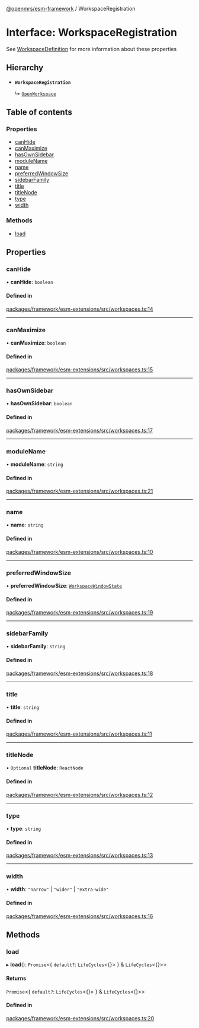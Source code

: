 [@openmrs/esm-framework](../API.md) / WorkspaceRegistration

# Interface: WorkspaceRegistration

See [WorkspaceDefinition](../API.md#workspacedefinition) for more information about these properties

## Hierarchy

- **`WorkspaceRegistration`**

  ↳ [`OpenWorkspace`](OpenWorkspace.md)

## Table of contents

### Properties

- [canHide](WorkspaceRegistration.md#canhide)
- [canMaximize](WorkspaceRegistration.md#canmaximize)
- [hasOwnSidebar](WorkspaceRegistration.md#hasownsidebar)
- [moduleName](WorkspaceRegistration.md#modulename)
- [name](WorkspaceRegistration.md#name)
- [preferredWindowSize](WorkspaceRegistration.md#preferredwindowsize)
- [sidebarFamily](WorkspaceRegistration.md#sidebarfamily)
- [title](WorkspaceRegistration.md#title)
- [titleNode](WorkspaceRegistration.md#titlenode)
- [type](WorkspaceRegistration.md#type)
- [width](WorkspaceRegistration.md#width)

### Methods

- [load](WorkspaceRegistration.md#load)

## Properties

### canHide

• **canHide**: `boolean`

#### Defined in

[packages/framework/esm-extensions/src/workspaces.ts:14](https://github.com/mccarthyaaron/openmrs-esm-core/blob/main/packages/framework/esm-extensions/src/workspaces.ts#L14)

___

### canMaximize

• **canMaximize**: `boolean`

#### Defined in

[packages/framework/esm-extensions/src/workspaces.ts:15](https://github.com/mccarthyaaron/openmrs-esm-core/blob/main/packages/framework/esm-extensions/src/workspaces.ts#L15)

___

### hasOwnSidebar

• **hasOwnSidebar**: `boolean`

#### Defined in

[packages/framework/esm-extensions/src/workspaces.ts:17](https://github.com/mccarthyaaron/openmrs-esm-core/blob/main/packages/framework/esm-extensions/src/workspaces.ts#L17)

___

### moduleName

• **moduleName**: `string`

#### Defined in

[packages/framework/esm-extensions/src/workspaces.ts:21](https://github.com/mccarthyaaron/openmrs-esm-core/blob/main/packages/framework/esm-extensions/src/workspaces.ts#L21)

___

### name

• **name**: `string`

#### Defined in

[packages/framework/esm-extensions/src/workspaces.ts:10](https://github.com/mccarthyaaron/openmrs-esm-core/blob/main/packages/framework/esm-extensions/src/workspaces.ts#L10)

___

### preferredWindowSize

• **preferredWindowSize**: [`WorkspaceWindowState`](../API.md#workspacewindowstate)

#### Defined in

[packages/framework/esm-extensions/src/workspaces.ts:19](https://github.com/mccarthyaaron/openmrs-esm-core/blob/main/packages/framework/esm-extensions/src/workspaces.ts#L19)

___

### sidebarFamily

• **sidebarFamily**: `string`

#### Defined in

[packages/framework/esm-extensions/src/workspaces.ts:18](https://github.com/mccarthyaaron/openmrs-esm-core/blob/main/packages/framework/esm-extensions/src/workspaces.ts#L18)

___

### title

• **title**: `string`

#### Defined in

[packages/framework/esm-extensions/src/workspaces.ts:11](https://github.com/mccarthyaaron/openmrs-esm-core/blob/main/packages/framework/esm-extensions/src/workspaces.ts#L11)

___

### titleNode

• `Optional` **titleNode**: `ReactNode`

#### Defined in

[packages/framework/esm-extensions/src/workspaces.ts:12](https://github.com/mccarthyaaron/openmrs-esm-core/blob/main/packages/framework/esm-extensions/src/workspaces.ts#L12)

___

### type

• **type**: `string`

#### Defined in

[packages/framework/esm-extensions/src/workspaces.ts:13](https://github.com/mccarthyaaron/openmrs-esm-core/blob/main/packages/framework/esm-extensions/src/workspaces.ts#L13)

___

### width

• **width**: ``"narrow"`` \| ``"wider"`` \| ``"extra-wide"``

#### Defined in

[packages/framework/esm-extensions/src/workspaces.ts:16](https://github.com/mccarthyaaron/openmrs-esm-core/blob/main/packages/framework/esm-extensions/src/workspaces.ts#L16)

## Methods

### load

▸ **load**(): `Promise`<{ `default?`: `LifeCycles`<{}\>  } & `LifeCycles`<{}\>\>

#### Returns

`Promise`<{ `default?`: `LifeCycles`<{}\>  } & `LifeCycles`<{}\>\>

#### Defined in

[packages/framework/esm-extensions/src/workspaces.ts:20](https://github.com/mccarthyaaron/openmrs-esm-core/blob/main/packages/framework/esm-extensions/src/workspaces.ts#L20)
